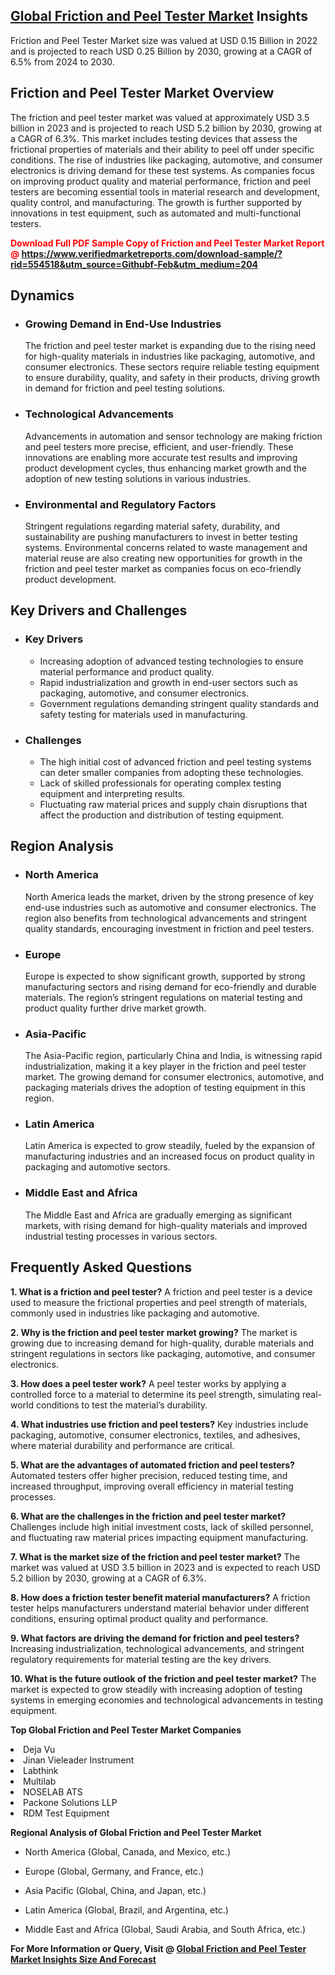 <h2><a href="https://www.verifiedmarketreports.com/download-sample/?rid=554518&amp;utm_source=Githubf&amp;utm_medium=204" target="_blank">Global Friction and Peel Tester Market</a> Insights</h2><p>Friction and Peel Tester Market size was valued at USD 0.15 Billion in 2022 and is projected to reach USD 0.25 Billion by 2030, growing at a CAGR of 6.5% from 2024 to 2030.</p><p> <h2>Friction and Peel Tester Market Overview</h2> <p>The friction and peel tester market was valued at approximately USD 3.5 billion in 2023 and is projected to reach USD 5.2 billion by 2030, growing at a CAGR of 6.3%. This market includes testing devices that assess the frictional properties of materials and their ability to peel off under specific conditions. The rise of industries like packaging, automotive, and consumer electronics is driving demand for these test systems. As companies focus on improving product quality and material performance, friction and peel testers are becoming essential tools in material research and development, quality control, and manufacturing. The growth is further supported by innovations in test equipment, such as automated and multi-functional testers. </p> <p><strong><p><span class=""><span style="color: #ff0000;"><strong>Download Full PDF Sample Copy of Friction and Peel Tester Market Report</strong> @ </span><a href="https://www.verifiedmarketreports.com/download-sample/?rid=554518&amp;utm_source=Githubf-Feb&amp;utm_medium=204" target="_blank">https://www.verifiedmarketreports.com/download-sample/?rid=554518&amp;utm_source=Githubf-Feb&amp;utm_medium=204</a></span></p></strong></p> <h2>Dynamics</h2> <ul> <li><h3>Growing Demand in End-Use Industries</h3> The friction and peel tester market is expanding due to the rising need for high-quality materials in industries like packaging, automotive, and consumer electronics. These sectors require reliable testing equipment to ensure durability, quality, and safety in their products, driving growth in demand for friction and peel testing solutions.</li> <li><h3>Technological Advancements</h3> Advancements in automation and sensor technology are making friction and peel testers more precise, efficient, and user-friendly. These innovations are enabling more accurate test results and improving product development cycles, thus enhancing market growth and the adoption of new testing solutions in various industries.</li> <li><h3>Environmental and Regulatory Factors</h3> Stringent regulations regarding material safety, durability, and sustainability are pushing manufacturers to invest in better testing systems. Environmental concerns related to waste management and material reuse are also creating new opportunities for growth in the friction and peel tester market as companies focus on eco-friendly product development.</li> </ul> <h2>Key Drivers and Challenges</h2> <ul> <li><h3>Key Drivers</h3> <ul> <li>Increasing adoption of advanced testing technologies to ensure material performance and product quality.</li> <li>Rapid industrialization and growth in end-user sectors such as packaging, automotive, and consumer electronics.</li> <li>Government regulations demanding stringent quality standards and safety testing for materials used in manufacturing.</li> </ul> </li> <li><h3>Challenges</h3> <ul> <li>The high initial cost of advanced friction and peel testing systems can deter smaller companies from adopting these technologies.</li> <li>Lack of skilled professionals for operating complex testing equipment and interpreting results.</li> <li>Fluctuating raw material prices and supply chain disruptions that affect the production and distribution of testing equipment.</li> </ul> </li> </ul> <h2>Region Analysis</h2> <ul> <li><h3>North America</h3> North America leads the market, driven by the strong presence of key end-use industries such as automotive and consumer electronics. The region also benefits from technological advancements and stringent quality standards, encouraging investment in friction and peel testers.</li> <li><h3>Europe</h3> Europe is expected to show significant growth, supported by strong manufacturing sectors and rising demand for eco-friendly and durable materials. The region’s stringent regulations on material testing and product quality further drive market growth.</li> <li><h3>Asia-Pacific</h3> The Asia-Pacific region, particularly China and India, is witnessing rapid industrialization, making it a key player in the friction and peel tester market. The growing demand for consumer electronics, automotive, and packaging materials drives the adoption of testing equipment in this region.</li> <li><h3>Latin America</h3> Latin America is expected to grow steadily, fueled by the expansion of manufacturing industries and an increased focus on product quality in packaging and automotive sectors.</li> <li><h3>Middle East and Africa</h3> The Middle East and Africa are gradually emerging as significant markets, with rising demand for high-quality materials and improved industrial testing processes in various sectors.</li> </ul> <h2>Frequently Asked Questions</h2> <p><strong>1. What is a friction and peel tester?</strong> A friction and peel tester is a device used to measure the frictional properties and peel strength of materials, commonly used in industries like packaging and automotive.</p> <p><strong>2. Why is the friction and peel tester market growing?</strong> The market is growing due to increasing demand for high-quality, durable materials and stringent regulations in sectors like packaging, automotive, and consumer electronics.</p> <p><strong>3. How does a peel tester work?</strong> A peel tester works by applying a controlled force to a material to determine its peel strength, simulating real-world conditions to test the material’s durability.</p> <p><strong>4. What industries use friction and peel testers?</strong> Key industries include packaging, automotive, consumer electronics, textiles, and adhesives, where material durability and performance are critical.</p> <p><strong>5. What are the advantages of automated friction and peel testers?</strong> Automated testers offer higher precision, reduced testing time, and increased throughput, improving overall efficiency in material testing processes.</p> <p><strong>6. What are the challenges in the friction and peel tester market?</strong> Challenges include high initial investment costs, lack of skilled personnel, and fluctuating raw material prices impacting equipment manufacturing.</p> <p><strong>7. What is the market size of the friction and peel tester market?</strong> The market was valued at USD 3.5 billion in 2023 and is expected to reach USD 5.2 billion by 2030, growing at a CAGR of 6.3%.</p> <p><strong>8. How does a friction tester benefit material manufacturers?</strong> A friction tester helps manufacturers understand material behavior under different conditions, ensuring optimal product quality and performance.</p> <p><strong>9. What factors are driving the demand for friction and peel testers?</strong> Increasing industrialization, technological advancements, and stringent regulatory requirements for material testing are the key drivers.</p> <p><strong>10. What is the future outlook of the friction and peel tester market?</strong> The market is expected to grow steadily with increasing adoption of testing systems in emerging economies and technological advancements in testing equipment.</p> </p><p><strong>Top Global Friction and Peel Tester Market Companies</strong></p><div data-test-id=""><p><li>Deja Vu</li><li> Jinan Vieleader Instrument</li><li> Labthink</li><li> Multilab</li><li> NOSELAB ATS</li><li> Packone Solutions LLP</li><li> RDM Test Equipment</li></p><div><strong>Regional Analysis of&nbsp;Global Friction and Peel Tester Market</strong></div><ul><li dir="ltr"><p dir="ltr">North America&nbsp;(Global, Canada, and Mexico, etc.)</p></li><li dir="ltr"><p dir="ltr">Europe (Global, Germany, and France, etc.)</p></li><li dir="ltr"><p dir="ltr">Asia Pacific&nbsp;(Global, China, and Japan, etc.)</p></li><li dir="ltr"><p dir="ltr">Latin America&nbsp;(Global, Brazil, and Argentina, etc.)</p></li><li dir="ltr">Middle East and Africa&nbsp;(Global, Saudi Arabia, and South Africa, etc.)</li></ul><p><strong>For More Information or Query, Visit @&nbsp;</strong><strong><a href="https://www.verifiedmarketreports.com/product/friction-and-peel-tester-market/?utm_source=Githubf&amp;utm_medium=204" target="_blank">Global Friction and Peel Tester Market Insights Size And Forecast</a></strong></p></div>

